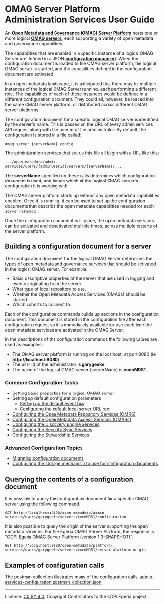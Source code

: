 <!-- SPDX-License-Identifier: CC-BY-4.0 -->
<!-- Copyright Contributors to the ODPi Egeria project. -->

# OMAG Server Platform Administration Services User Guide

An **[Open Metadata and Governance (OMAG) Server Platform](../../../../open-metadata-publication/website/omag-server)**
hosts one or more logical **[OMAG servers](../concepts/ui-server.md)**, each supporting a variety of open metadata
and governance capabilities.

The capabilities that are enabled in a specific instance of a logical OMAG Server
are defined in a JSON **[configuration document](../concepts/configuration-document.md)**.
When the configuration document is loaded to the OMAG server platform, the logical OMAG server
is started, and the capabilities defined in the configuration document are activated.

In an open metadata landscape, it is anticipated that there may be multiple
instances of the logical OMAG Server running, each performing a different role.
The capabilities of each of these instances would be defined in a different configuration document.
They could all, however, be loaded into the same OMAG server platform, or distributed across
different OMAG server platforms.

The configuration document for a specific logical OMAG server is identified by the server's name.
This is passed on the URL of every admin services API request along with the user
id of the administrator.  By default, the configuration is stored in a file called:

```
omag.server.{serverName}.config
```

The administration services that set up this file all begin with a URL like this:

```
.../open-metadata/admin-services/users/{adminUserId}/servers/{serverName}/...
```

The **serverName** specified on these calls determines which configuration
document is used, and hence which of the logical OMAG server's configuration it is working with.

The OMAG server platform starts up without any open metadata capabilities enabled.
Once it is running, it can be used to set up the configuration documents
that describe the open metadata capabilities needed for each server instance.

Once the configuration document is in place, the open metadata services
can be activated and deactivated multiple times, across multiple
restarts of the server platform.

## Building a configuration document for a server

The configuration document for the logical OMAG Server determines the types of open
metadata and governance services that should be activated in the logical OMAG server.
For example:

* Basic descriptive properties of the server that are used in logging and events
originating from the server.
* What type of local repository to use.
* Whether the Open Metadata Access Services (OMASs) should be started.
* Which cohorts to connect to.

Each of the configuration commands builds up sections in the configuration document.
This document is stored in the configuration file after each configuration request so
it is immediately available for use each time the open metadata services are activated
in the OMAG Server.

In the descriptions of the configuration commands the following values are used as examples:

* The OMAG server platform is running on the localhost, at port 8080 (ie **http://localhost:8080**).
* The user id of the administrator is **garygeeke**.
* The name of the logical OMAG server (serverName) is **cocoMDS1**.

### Common Configuration Tasks

* [Setting basic properties for a logical OMAG server](configuring-ui-server-basic-properties.md)
* Setting up default configuration parameters
   * [Setting up the default event bus](configuring-event-bus.md)
   * [Configuring the default local server URL root](configuring-local-server-url.md)
* [Configuring the Open Metadata Repository Services (OMRS)](configuring-the-repository-services.md)
* [Configuring the Open Metadata Access Services (OMASs)](configuring-the-view-services.md)
* [Configuring the Discovery Engine Services](configuring-the-discovery-engine-services.md)
* [Configuring the Security Sync Services](configuring-the-security-sync-services.md)
* [Configuring the Stewardship Services](configuring-the-stewardship-services.md)

### Advanced Configuration Topics

* [Migrating configuration documents](migrating-configuration-documents.md)
* [Configuring the storage mechanism to use for configuration documents](configuring-configuration-file-store.md)


## Querying the contents of a configuration document

It is possible to query the configuration document for a specific OMAG server using the following command.

```
GET http://localhost:8080/open-metadata/admin-services/users/garygeeke/servers/cocoMDS1/configuration
```

It is also possible to query the origin of the server supporting the open metadata services.
For the Egeria OMAG Server Platform, the response is "ODPI Egeria OMAG Server Platform (version 1.3-SNAPSHOT)".

```
GET http://localhost:8080/open-metadata/platform-services/users/garygeeke/servers/cocoMDS1/server-platform-origin
```

## Examples of configuration calls

The postman collection illustrates many of the configuration calls: 
[admin-services-configuration.postman_collection.json](../../admin-services-configuration.postman_collection.json)




----
License: [CC BY 4.0](https://creativecommons.org/licenses/by/4.0/),
Copyright Contributors to the ODPi Egeria project.
